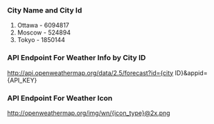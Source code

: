 ### City Name and City Id

1. Ottawa - 6094817
2. Moscow - 524894
3. Tokyo - 1850144

### API Endpoint For Weather Info by City ID
http://api.openweathermap.org/data/2.5/forecast?id={city ID}&appid={API_KEY}

### API Endpoint For Weather Icon
http://openweathermap.org/img/wn/{icon_type}@2x.png